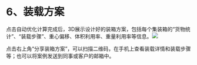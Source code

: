 # 6、装载方案

点击自动优化计算完成后，3D展示设计好的装箱方案，包括每个集装箱的“货物统计”、“装载步骤”、重心偏移、体积利用率、重量利用率等信息。![](/.gitbook/assets/ss.png)

点击右上角“分享装箱方案”，可以扫描二维码，在手机上查看装载详情和装载步骤等；也可以将案例发送到同事或客户的邮箱中。

